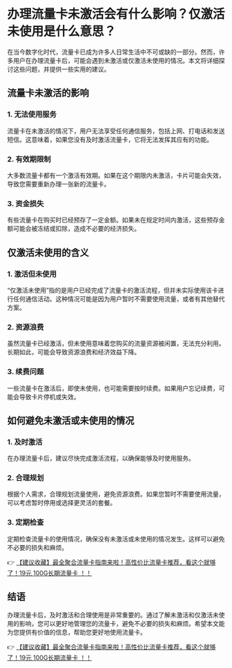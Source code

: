 # 办理流量卡未激活会有什么影响？仅激活未使用是什么意思？

在当今数字化时代，流量卡已成为许多人日常生活中不可或缺的一部分。然而，许多用户在办理流量卡后，可能会遇到未激活或仅激活未使用的情况。本文将详细探讨这些问题，并提供一些实用的建议。

## 流量卡未激活的影响

### 1. **无法使用服务**
流量卡在未激活的情况下，用户无法享受任何通信服务，包括上网、打电话和发送短信。这意味着，如果您没有及时激活流量卡，它将无法发挥其应有的功能。

### 2. **有效期限制**
大多数流量卡都有一个激活有效期。如果在这个期限内未激活，卡片可能会失效，导致您需要重新办理一张新的流量卡。

### 3. **资金损失**
有些流量卡在购买时已经预存了一定金额。如果未在规定时间内激活，这些预存金额可能会被冻结或扣除，造成不必要的经济损失。

## 仅激活未使用的含义

### 1. **激活但未使用**
“仅激活未使用”指的是用户已经完成了流量卡的激活流程，但并未实际使用该卡进行任何通信活动。这种情况可能是因为用户暂时不需要使用流量，或者有其他替代方案。

### 2. **资源浪费**
虽然流量卡已经激活，但未使用意味着您购买的流量资源被闲置，无法充分利用。长期如此，可能会导致资源浪费和经济效益下降。

### 3. **续费问题**
一些流量卡在激活后，即使未使用，也可能需要按时续费。如果用户忘记续费，可能会导致卡片停机或失效。

## 如何避免未激活或未使用的情况

### 1. **及时激活**
在办理流量卡后，建议尽快完成激活流程，以确保能够及时使用服务。

### 2. **合理规划**
根据个人需求，合理规划流量使用，避免资源浪费。如果您暂时不需要使用流量，可以考虑暂时停用或选择更灵活的套餐。

### 3. **定期检查**
定期检查流量卡的使用情况，确保没有未激活或未使用的情况发生。这样可以避免不必要的损失和麻烦。

👉 [【建议收藏】最全聚合流量卡指南来啦！高性价比流量卡推荐，看这个就够了！19元 100G长期流量卡 ！！](https://bit.ly/Liuliangka)

## 结语

办理流量卡后，及时激活和合理使用是非常重要的。通过了解未激活和仅激活未使用的影响，您可以更好地管理您的流量卡，避免不必要的损失和麻烦。希望本文能为您提供有价值的信息，帮助您更好地使用流量卡。

👉 [【建议收藏】最全聚合流量卡指南来啦！高性价比流量卡推荐，看这个就够了！19元 100G长期流量卡 ！！](https://bit.ly/Liuliangka)